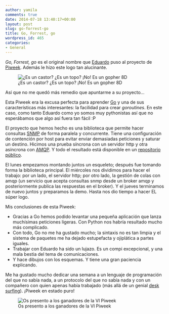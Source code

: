 ```yaml
---
author: yamila
comments: true
date: 2014-07-18 13:40:17+00:00
layout: post
slug: go-forrest-go
title: Go, Forrest, go
wordpress_id: 465
categories:
- General
---
```


_Go, Forrest, go_ es el original nombre que [Eduardo](https://twitter.com/eferro) puso al proyecto de [Piweek](http://piweek.com). Además le hizo este logo tan alucinante.

<figure>
  <img src="/images/2014/07/lo-go.jpg"
       alt="¿Es un castor? ¿Es un topo? ¡No! Es un gopher 8D" />
  <figcaption>¿Es un castor? ¿Es un topo? ¡No! Es un gopher 8D</figcaption>
</figure>

Así que no me quedó más remedio que apuntarme a su proyecto...
<!-- more -->
Esta Piweek era la excusa perfecta para aprender [Go](http://golang.org/) y una de sus características más interesantes: la facilidad para crear _goroutines_. En este caso, como tanto Eduardo como yo somos muy pythonistas así que no esperábamos que algo así fuera tan fácil :P

El proyecto que hemos hecho es una biblioteca que permite hacer consultas [SNMP](http://en.wikipedia.org/wiki/Simple_Network_Management_Protocol) de forma paralela y concurrente. Tiene una configuración de contención por host para evitar enviar demasiadas peticiones y saturar un destino. Hicimos una prueba síncrona con un servidor http y otra asíncrona con [AMQP](http://www.amqp.org/). Y todo el resultado está disponible en un [repositorio público](https://github.com/eferro/go-snmpqueries).

El lunes empezamos montando juntos un esqueleto; después fue tomando forma la biblioteca principal. El miércoles nos dividimos para hacer el trabajo: por un lado, el servidor http; por otro lado, la gestión de colas con amqp (un servicio que acepta consultas snmp desde un broker amqp y posteriormente publica las respuestas en el broker). Y el jueves terminamos de nuevo juntos y preparamos la demo. Hasta nos dio tiempo a hacer EL súper logo.

 Mis conclusiones de esta Piweek:

- Gracias a Go hemos podido levantar una pequeña aplicación que lanza muchísimas peticiones ligeras. Con Python nos habría resultado mucho más complicado.
- Con todo, Go no me ha gustado mucho; la sintaxis no es tan limpia y el sistema de paquetes me ha dejado estupefacta y ojiplática a partes iguales.
- Trabajar con Eduardo ha sido un lujazo. Es un compi excepcional, y una mala bestia del tema de comunicaciones.
- Y hace dibujos con los esquemas. Y tiene una gran paciencia explicando.

Me ha gustado mucho dedicar una semana a un lenguaje de programación del que no sabía nada, a un protocolo del que no sabía nada y con un compañero con quien apenas había trabajado (más allá de un genial [desk surfing](http://www.kaleidos.net/blog/54/desk-surfing-en-alea-soluciones/)). ¡Piweek en estado puro!

<figure>
  <img src="/images/2014/07/go-team.jpg"
       alt="Os presento a los ganadores de la VI Piweek" />
  <figcaption>Os presento a los ganadores de la VI Piweek</figcaption>
</figure>
